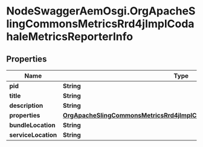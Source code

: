# NodeSwaggerAemOsgi.OrgApacheSlingCommonsMetricsRrd4jImplCodahaleMetricsReporterInfo

## Properties
Name | Type | Description | Notes
------------ | ------------- | ------------- | -------------
**pid** | **String** |  | [optional] 
**title** | **String** |  | [optional] 
**description** | **String** |  | [optional] 
**properties** | [**OrgApacheSlingCommonsMetricsRrd4jImplCodahaleMetricsReporterProperties**](OrgApacheSlingCommonsMetricsRrd4jImplCodahaleMetricsReporterProperties.md) |  | [optional] 
**bundleLocation** | **String** |  | [optional] 
**serviceLocation** | **String** |  | [optional] 


